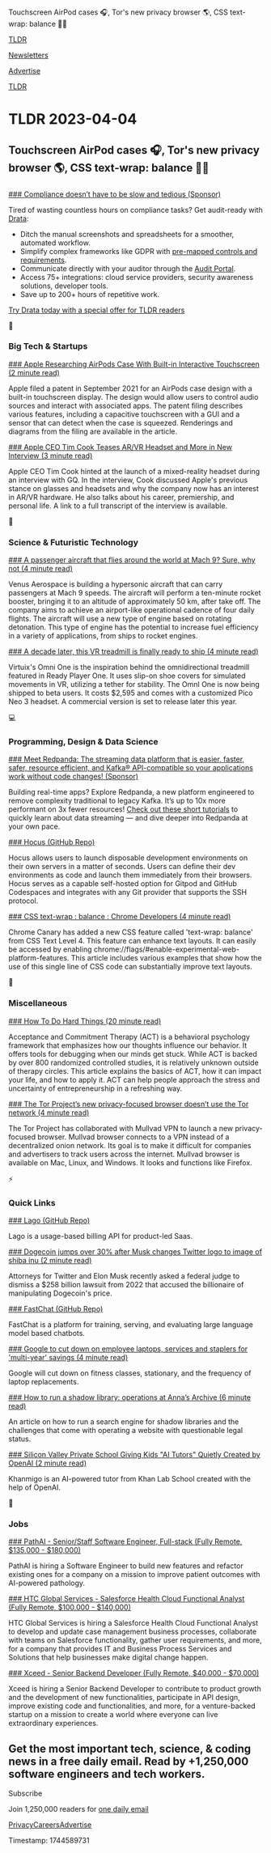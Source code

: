 Touchscreen AirPod cases 🎧, Tor's new privacy browser 🌎, CSS text-wrap: balance 👨‍💻

[TLDR](/)

[Newsletters](/newsletters)

[Advertise](https://advertise.tldr.tech/)

[TLDR](/)

# TLDR 2023-04-04

## Touchscreen AirPod cases 🎧, Tor's new privacy browser 🌎, CSS text-wrap: balance 👨‍💻

### 

[### Compliance doesn’t have to be slow and tedious (Sponsor)](https://drata.com/partner/tldr?utm_source=tldr&amp;utm_medium=newsletter&amp;utm_campaign=DR_capture_tldr_all_ros_NA&amp;utm_content=request_a_demo&amp;utm_term=text)

Tired of wasting countless hours on compliance tasks? Get audit-ready with [Drata](https://drata.com/partner/tldr?utm_source=tldr&utm_medium=newsletter&utm_campaign=DR_capture_tldr_all_ros_NA&utm_content=request_a_demo&utm_term=text):

* Ditch the manual screenshots and spreadsheets for a smoother, automated workflow.
* Simplify complex frameworks like GDPR with [pre-mapped controls and requirements](https://drata.com/partner/tldr?utm_source=tldr&utm_medium=newsletter&utm_campaign=DR_capture_tldr_all_ros_NA&utm_content=request_a_demo&utm_term=text).
* Communicate directly with your auditor through the [Audit Portal](https://drata.com/partner/tldr?utm_source=tldr&utm_medium=newsletter&utm_campaign=DR_capture_tldr_all_ros_NA&utm_content=request_a_demo&utm_term=text).
* Access 75+ integrations: cloud service providers, security awareness solutions, developer tools.
* Save up to 200+ hours of repetitive work.

[Try Drata today with a special offer for TLDR readers](https://drata.com/partner/tldr?utm_source=tldr&utm_medium=newsletter&utm_campaign=DR_capture_tldr_all_ros_NA&utm_content=request_a_demo&utm_term=text)

📱

### Big Tech & Startups

[### Apple Researching AirPods Case With Built-in Interactive Touchscreen (2 minute read)](https://www.macrumors.com/2023/04/03/apple-airpods-case-with-touchscreen/?utm_source=tldrnewsletter)

Apple filed a patent in September 2021 for an AirPods case design with a built-in touchscreen display. The design would allow users to control audio sources and interact with associated apps. The patent filing describes various features, including a capacitive touchscreen with a GUI and a sensor that can detect when the case is squeezed. Renderings and diagrams from the filing are available in the article.

[### Apple CEO Tim Cook Teases AR/VR Headset and More in New Interview (3 minute read)](https://www.macrumors.com/2023/04/03/apple-ceo-tim-cook-teases-ar-vr-headset/?utm_source=tldrnewsletter)

Apple CEO Tim Cook hinted at the launch of a mixed-reality headset during an interview with GQ. In the interview, Cook discussed Apple's previous stance on glasses and headsets and why the company now has an interest in AR/VR hardware. He also talks about his career, premiership, and personal life. A link to a full transcript of the interview is available.

🚀

### Science & Futuristic Technology

[### A passenger aircraft that flies around the world at Mach 9? Sure, why not (4 minute read)](https://arstechnica.com/science/2023/04/a-passenger-aircraft-that-flies-around-the-world-at-mach-9-sure-why-not/?utm_source=tldrnewsletter)

Venus Aerospace is building a hypersonic aircraft that can carry passengers at Mach 9 speeds. The aircraft will perform a ten-minute rocket booster, bringing it to an altitude of approximately 50 km, after take off. The company aims to achieve an airport-like operational cadence of four daily flights. The aircraft will use a new type of engine based on rotating detonation. This type of engine has the potential to increase fuel efficiency in a variety of applications, from ships to rocket engines.

[### A decade later, this VR treadmill is finally ready to ship (4 minute read)](https://techcrunch.com/2023/04/03/a-decade-later-this-vr-treadmill-is-finally-ready-to-ship/?utm_source=tldrnewsletter)

Virtuix's Omni One is the inspiration behind the omnidirectional treadmill featured in Ready Player One. It uses slip-on shoe covers for simulated movements in VR, utilizing a tether for stability. The OmnI One is now being shipped to beta users. It costs $2,595 and comes with a customized Pico Neo 3 headset. A commercial version is set to release later this year.

💻

### Programming, Design & Data Science

[### Meet Redpanda: The streaming data platform that is easier, faster, safer, resource efficient, and Kafka® API-compatible so your applications work without code changes! (Sponsor)](https://university.redpanda.com/?utm_source=newsletter&amp;utm_medium=email&amp;utm_campaign=tldr_newsletter_sponsorship&amp;utm_assettype=university&amp;utm_assetname=university_main_landing_page)

Building real-time apps? Explore Redpanda, a new platform engineered to remove complexity traditional to legacy Kafka. It’s up to 10x more performant on 3x fewer resources! [Check out these short tutorials](https://university.redpanda.com/?utm_source=newsletter&utm_medium=email&utm_campaign=tldr_newsletter_sponsorship&utm_assettype=university&utm_assetname=university_main_landing_page) to quickly learn about data streaming — and dive deeper into Redpanda at your own pace.

[### Hocus (GitHub Repo)](https://github.com/hocus-dev/hocus?utm_source=tldrnewsletter)

Hocus allows users to launch disposable development environments on their own servers in a matter of seconds. Users can define their dev environments as code and launch them immediately from their browsers. Hocus serves as a capable self-hosted option for Gitpod and GitHub Codespaces and integrates with any Git provider that supports the SSH protocol.

[### CSS text-wrap : balance : Chrome Developers (4 minute read)](https://developer.chrome.com/en/blog/css-text-wrap-balance/?utm_source=tldrnewsletter)

Chrome Canary has added a new CSS feature called 'text-wrap: balance' from CSS Text Level 4. This feature can enhance text layouts. It can easily be accessed by enabling chrome://flags/#enable-experimental-web-platform-features. This article includes various examples that show how the use of this single line of CSS code can substantially improve text layouts.

🎁

### Miscellaneous

[### How To Do Hard Things (20 minute read)](https://every.to/no-small-plans/how-to-do-hard-things?utm_source=tldrnewsletter)

Acceptance and Commitment Therapy (ACT) is a behavioral psychology framework that emphasizes how our thoughts influence our behavior. It offers tools for debugging when our minds get stuck. While ACT is backed by over 800 randomized controlled studies, it is relatively unknown outside of therapy circles. This article explains the basics of ACT, how it can impact your life, and how to apply it. ACT can help people approach the stress and uncertainty of entrepreneurship in a refreshing way.

[### The Tor Project’s new privacy-focused browser doesn’t use the Tor network (4 minute read)](https://www.theverge.com/2023/4/3/23665477/mullvad-browser-tor-vpn-privacy-browser?utm_source=tldrnewsletter)

The Tor Project has collaborated with Mullvad VPN to launch a new privacy-focused browser. Mullvad browser connects to a VPN instead of a decentralized onion network. Its goal is to make it difficult for companies and advertisers to track users across the internet. Mullvad browser is available on Mac, Linux, and Windows. It looks and functions like Firefox.

⚡

### Quick Links

[### Lago (GitHub Repo)](https://github.com/getlago/lago?utm_source=tldrnewsletter)

Lago is a usage-based billing API for product-led Saas.

[### Dogecoin jumps over 30% after Musk changes Twitter logo to image of shiba inu (2 minute read)](https://www.cnbc.com/2023/04/03/dogecoin-jumps-over-30percent-after-twitter-changes-logo-to-doges-symbol.html?utm_source=tldrnewsletter)

Attorneys for Twitter and Elon Musk recently asked a federal judge to dismiss a $258 billion lawsuit from 2022 that accused the billionaire of manipulating Dogecoin's price.

[### FastChat (GitHub Repo)](https://github.com/lm-sys/FastChat/#vicuna-weights?utm_source=tldrnewsletter)

FastChat is a platform for training, serving, and evaluating large language model based chatbots.

[### Google to cut down on employee laptops, services and staplers for 'multi-year' savings (4 minute read)](https://www.cnbc.com/2023/04/03/google-to-cut-down-on-employee-laptops-services-and-staplers-to-save.html?utm_source=tldrnewsletter)

Google will cut down on fitness classes, stationary, and the frequency of laptop replacements.

[### How to run a shadow library: operations at Anna’s Archive (6 minute read)](https://annas-blog.org/how-to-run-a-shadow-library.html?utm_source=tldrnewsletter)

An article on how to run a search engine for shadow libraries and the challenges that come with operating a website with questionable legal status.

[### Silicon Valley Private School Giving Kids "AI Tutors" Quietly Created by OpenAI (2 minute read)](https://futurism.com/the-byte/silicon-valley-school-ai-tutors-openai?utm_source=tldrnewsletter)

Khanmigo is an AI-powered tutor from Khan Lab School created with the help of OpenAI.

💼

### Jobs

[### PathAI - Senior/Staff Software Engineer, Full-stack (Fully Remote, $135,000 - $180,000)](https://tldr.tech/jobs/senior%2Fstaff-software-engineer%2C-full-stack/473)

PathAI is hiring a Software Engineer to build new features and refactor existing ones for a company on a mission to improve patient outcomes with AI-powered pathology.

[### HTC Global Services - Salesforce Health Cloud Functional Analyst (Fully Remote, $100,000 - $140,000)](https://tldr.tech/jobs/salesforce-health-cloud-functional-analyst/476)

HTC Global Services is hiring a Salesforce Health Cloud Functional Analyst to develop and update case management business processes, collaborate with teams on Salesforce functionality, gather user requirements, and more, for a company that provides IT and Business Process Services and Solutions that help businesses make digital change happen.

[### Xceed - Senior Backend Developer (Fully Remote, $40,000 - $70,000)](https://tldr.tech/jobs/senior-backend-developer/475)

Xceed is hiring a Senior Backend Developer to contribute to product growth and the development of new functionalities, participate in API design, improve existing code and functionalities, and more, for a venture-backed startup on a mission to create a world where everyone can live extraordinary experiences.

## Get the most important tech, science, & coding news in a free daily email. Read by +1,250,000 software engineers and tech workers.

Subscribe

Join 1,250,000 readers for [one daily email](/api/latest/tech)

[Privacy](/privacy)[Careers](https://jobs.ashbyhq.com/tldr.tech)[Advertise](/tech/advertise)

Timestamp: 1744589731